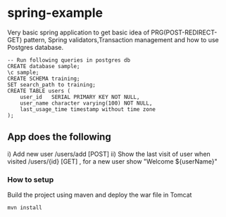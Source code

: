 # spring-example

Very basic spring application to get basic idea of PRG(POST-REDIRECT-GET) pattern, Spring validators,Transaction management and how to use Postgres database.
```
-- Run following queries in postgres db
CREATE database sample;
\c sample;
CREATE SCHEMA training;
SET search_path to training;
CREATE TABLE users (
    user_id   SERIAL PRIMARY KEY NOT NULL,
    user_name character varying(100) NOT NULL,
    last_usage_time timestamp without time zone
);

```
## App does the following
i) Add new user  /users/add [POST]
ii) Show the last visit of user when visited /users/{id} [GET] , for a new user show "Welcome ${userName}"

### How to setup
Build the project using maven and deploy the war file in Tomcat

``` mvn install ```
